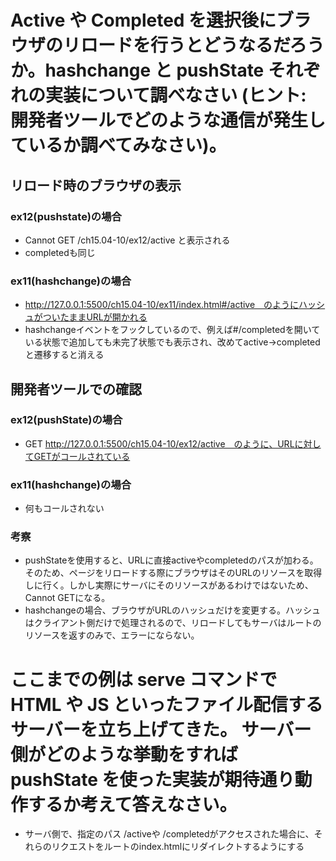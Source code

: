 # Active や Completed を選択後にブラウザのリロードを行うとどうなるだろうか。hashchange と pushState それぞれの実装について調べなさい (ヒント: 開発者ツールでどのような通信が発生しているか調べてみなさい)。

## リロード時のブラウザの表示

### ex12(pushstate)の場合

- Cannot GET /ch15.04-10/ex12/active と表示される
- completedも同じ

### ex11(hashchange)の場合

- http://127.0.0.1:5500/ch15.04-10/ex11/index.html#/active　のようにハッシュがついたままURLが開かれる
- hashchangeイベントをフックしているので、例えば#/completedを開いている状態で追加しても未完了状態でも表示され、改めてactive→completedと遷移すると消える

## 開発者ツールでの確認

### ex12(pushState)の場合

- GET http://127.0.0.1:5500/ch15.04-10/ex12/active　のように、URLに対してGETがコールされている

### ex11(hashchange)の場合

- 何もコールされない

### 考察

- pushStateを使用すると、URLに直接activeやcompletedのパスが加わる。そのため、ページをリロードする際にブラウザはそのURLのリソースを取得しに行く。しかし実際にサーバにそのリソースがあるわけではないため、Cannot GETになる。
- hashchangeの場合、ブラウザがURLのハッシュだけを変更する。ハッシュはクライアント側だけで処理されるので、リロードしてもサーバはルートのリソースを返すのみで、エラーにならない。

# ここまでの例は serve コマンドで HTML や JS といったファイル配信するサーバーを立ち上げてきた。 サーバー側がどのような挙動をすれば pushState を使った実装が期待通り動作するか考えて答えなさい。

- サーバ側で、指定のパス /activeや /completedがアクセスされた場合に、それらのリクエストをルートのindex.htmlにリダイレクトするようにする
